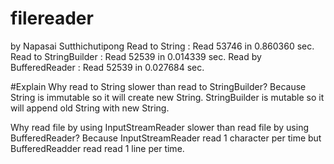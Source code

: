 # filereader
by Napasai Sutthichutipong
Read to String : Read 53746 in 0.860360 sec.
Read to StringBuilder : Read 52539 in 0.014339 sec.
Read by BufferedReader : Read 52539 in 0.027684 sec.

#Explain 
Why read to String slower than read to StringBuilder?
Because String is immutable so it will create new String. StringBuilder is mutable so it will append old String with new String.

Why read file by using InputStreamReader slower than read file by using BufferedReader?
Because InputStreamReader read 1 character per time but BufferedReadder read read 1 line per time.
